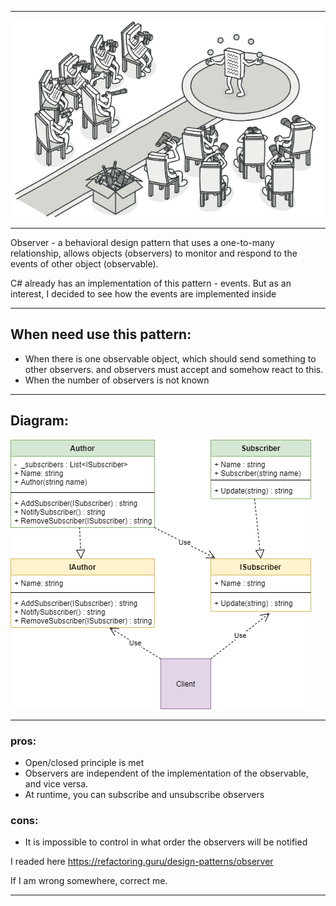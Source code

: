 ***

![Main](ImgForReadme/observer.png)

***

Observer - a behavioral design pattern that uses a one-to-many relationship, allows objects (observers) to monitor and respond to the events of other object (observable).

C# already has an implementation of this pattern - events. But as an interest, I decided to see how the events are implemented inside

---

## When need use this pattern:

- When there is one observable object, which should send something to other observers. and observers must accept and somehow react to this.
- When the number of observers is not known

---

## Diagram:

![Uml](ImgForReadme/UML.png)

---

### pros:

- Open/closed principle  is met
- Observers are independent of the implementation of the observable, and vice versa.
- At runtime, you can subscribe and unsubscribe observers

### cons:

- It is impossible to control in what order the observers will be notified

I readed here https://refactoring.guru/design-patterns/observer

If I am wrong somewhere, correct me.
___